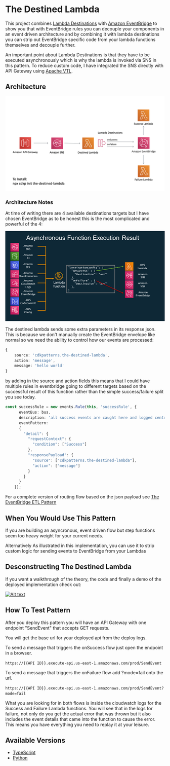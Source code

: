 # The Destined Lambda

This project combines [Lambda Destinations](https://aws.amazon.com/blogs/compute/introducing-aws-lambda-destinations/) with [Amazon EventBridge](https://aws.amazon.com/eventbridge/) to show you that with EventBridge rules you can decouple your components in an event driven architecture and by combining it with lambda destinations you can strip out EventBridge specific code from your lambda functions themselves and decouple further.

An important point about Lambda Destinations is that they have to be executed asynchronously which is why the lambda is invoked via SNS in this pattern. To reduce custom code, I have integrated the SNS directly with API Gateway using [Apache VTL](https://velocity.apache.org/engine/1.7/vtl-reference.html).

## Architecture

![arch](img/arch.png)

### Architecture Notes

At time of writing there are 4 available destinations targets but I have chosen EventBridge as to be honest this is the most complicated and powerful of the 4:

![destinations](img/destinations.png)

The destined lambda sends some extra parameters in its response json. This is because we don't manually create the EventBridge envelope like normal so we need the ability to control how our events are processed:

```typescript
{
    source: 'cdkpatterns.the-destined-lambda',
    action: 'message',
    message: 'hello world'
}
```

by adding in the source and action fields this means that I could have multiple rules in eventbridge going to different targets based on the successful result of this function rather than the simple success/failure split you see today. 

```typescript
const successRule = new events.Rule(this, 'successRule', {
      eventBus: bus,
      description: 'all success events are caught here and logged centrally',
      eventPattern:
      {
        "detail": {
          "requestContext": {
            "condition": ["Success"]
          },
          "responsePayload": {
            "source": ["cdkpatterns.the-destined-lambda"],
            "action": ["message"]
          }
        }
      }
    });
```


For a complete version of routing flow based on the json payload see [The EventBridge ETL Pattern](https://github.com/cdk-patterns/serverless/tree/master/the-eventbridge-etl)


## When You Would Use This Pattern
If you are building an asyncronous, event driven flow but step functions seem too heavy weight for your current needs. 

Alternatively As illustrated in this implementation, you can use it to strip custom logic for sending events to EventBridge from your Lambdas

## Desconstructing The Destined Lambda
If you want a walkthrough of the theory, the code and finally a demo of the deployed implementation check out:

[![Alt text](https://img.youtube.com/vi/DQgq_p6Q03M/0.jpg)](https://www.youtube.com/watch?v=DQgq_p6Q03M)

## How To Test Pattern
After you deploy this pattern you will have an API Gateway with one endpoint "SendEvent" that accepts GET requests.

You will get the base url for your deployed api from the deploy logs.

To send a message that triggers the onSuccess flow just open the endpoint in a browser.

```https://{{API ID}}.execute-api.us-east-1.amazonaws.com/prod/SendEvent```

To send a message that triggers the onFailure flow add ?mode=fail onto the url.

```https://{{API ID}}.execute-api.us-east-1.amazonaws.com/prod/SendEvent?mode=fail```

What you are looking for in both flows is inside the cloudwatch logs for the Success and Failure Lambda functions. You will see that in the logs for failure, not only do you get the actual error that was thrown but it also includes the event details that came into the function to cause the error. This means you have everything you need to replay it at your leisure.


## Available Versions

* [TypeScript](typescript)
* [Python](python)

